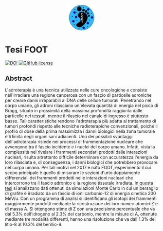 <p align="center"> <img src="./progetto/foot.jpg" width="20%"> </p>

# Tesi FOOT

 [![DOI](https://zenodo.org/badge/755180838.svg)](https://doi.org/10.5281/zenodo.16323694) [![GitHub 
license](https://img.shields.io/github/license/simop07/tesi_FOOT)](https://github.com/simop07/tesi_FOOT/blob/main/LICENSE)

## Abstract

L'adroterapia è una tecnica utilizzata nelle cure oncologiche e consiste nell'irradiare una regione cancerosa con un fascio di particelle adroniche per creare danni irreparabili al DNA delle cellule tumorali. Penetrando nel corpo umano, gli adroni rilasciano un'elevata quantità di energia nel picco di Bragg, situato in prossimità della massima profondità raggiunta dalle particelle nei tessuti, mentre il rilascio nel canale di ingresso è piuttosto basso. Tali caratteristiche rendono l'adroterapia più adatta al trattamento di tumori profondi rispetto alle tecniche radioterapiche convenzionali, poiché il profilo di dose della prima massimizza i danni biologici nella zona tumorale e li limita negli organi sani adiacenti. Uno dei possibili svantaggi dell'adroterapia risiede nei processi di frammentazione nucleare che avvengono tra il fascio incidente e i nuclei del corpo umano. Infatti, vista la complessità nel rivelare i frammenti secondari prodotti dalle interazioni nucleari, risulta altrettanto difficile determinare con accuratezza l'energia da loro rilasciata e, di conseguenza, i danni biologici che potrebbero provocare nel corpo umano. Per tali motivi nel 2017 è nato FOOT, esperimento il cui scopo principale è quello di misurare le sezioni d'urto doppiamente differenziali dei frammenti prodotti nelle interazioni nucleari che intercorrono tra il fascio adronico e la regione tissutale irradiata. [In questa tesi](https://amslaurea.unibo.it/32339/ "Identificazione dei frammenti nucleari prodotti in eventi simulati all'esperimento FOOT") si analizzano dati ottenuti da simulazioni Monte Carlo in cui un bersaglio di grafite è irradiato da un fascio di ioni carbonio-12 di energia cinetica 200 MeV/u. Con un programma di analisi si identificano gli isotopi dei frammenti maggiormente prodotti mediante la ricostruzione dei loro numeri atomici Z e di massa A. Si ottengono stime di Z con una precisione percentuale che va dal 5.3% dell'idrogeno al 2.3% del carbonio, mentre le misure di A, ottenute mediante tre modalità differenti, hanno una risoluzione che va dall'1.3% del litio-8 al 10.3% del berillio-9.